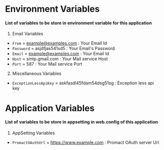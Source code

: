 # Environment Variables 
#### List of variables to be store in environment variable for this application 
1. Email Variables 
  * ```From``` =  example@examples.com :
    Your Email Id 
  * ```Password``` =  asjdfjas541sd5 :
    Your Email's Password 
  * ```Email``` =  example@examples.com :
    Your Email Id 
  * ```Host``` =  smtp.gmail.com :
    Your Mail service Host 
  * ```Port``` =  587 :
    Your Mail service Port 

2. Miscellaneous Variables 
  * ```ExceptionLessApiKey``` =  askfasdl45fdam54dsg51sg :
    Exception less api key 

# Application Variables 
#### List of variables to be store in appsetting in web.config of this application 
1. AppSetting Variables 
  * ```PromactOAuthUrl``` = https://www.example.com :
    Promact OAuth server Url 

